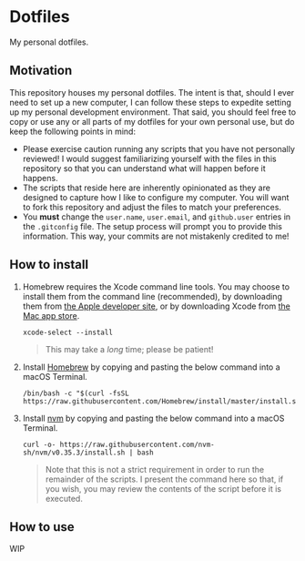 # Dotfiles

My personal dotfiles.

## Motivation

This repository houses my personal dotfiles. The intent is that, should I ever need to set up a new computer, I can follow these steps to expedite setting up my personal development environment. That said, you should feel free to copy or use any or all parts of my dotfiles for your own personal use, but do keep the following points in mind:

* Please exercise caution running any scripts that you have not personally reviewed! I would suggest familiarizing yourself with the files in this repository so that you can understand what will happen before it happens.
* The scripts that reside here are inherently opinionated as they are designed to capture how I like to configure my computer. You will want to fork this repository and adjust the files to match your preferences.
* You **must** change the `user.name`, `user.email`, and `github.user` entries in the `.gitconfig` file. The setup process will prompt you to provide this information. This way, your commits are not mistakenly credited to me!

## How to install

1. Homebrew requires the Xcode command line tools. You may choose to install them from the command line (recommended), by downloading them from [the Apple developer site](https://developer.apple.com/downloads), or by downloading Xcode from [the Mac app store](https://itunes.apple.com/us/app/xcode/id497799835).

    ```shell
    xcode-select --install
    ```

    > This may take a *long* time; please be patient!

2. Install [Homebrew](https://brew.sh/) by copying and pasting the below command into a macOS Terminal.

    ```shell
    /bin/bash -c "$(curl -fsSL https://raw.githubusercontent.com/Homebrew/install/master/install.sh)"
    ```

3. Install [nvm](https://github.com/nvm-sh/nvm) by copying and pasting the below command into a macOS Terminal.

    ```shell
    curl -o- https://raw.githubusercontent.com/nvm-sh/nvm/v0.35.3/install.sh | bash
    ```

    > Note that this is not a strict requirement in order to run the remainder of the scripts. I present the command here so that, if you wish, you may review the contents of the script before it is executed.

## How to use

WIP
